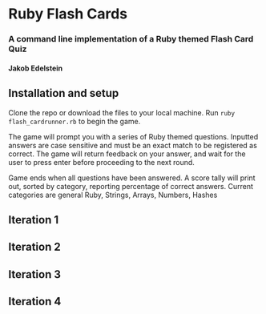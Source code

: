 # Ruby Flash Cards
### A command line implementation of a Ruby themed Flash Card Quiz
#### Jakob Edelstein

## Installation and setup
Clone the repo or download the files to your local machine. Run `ruby flash_cardrunner.rb` to begin the game.

The game will prompt you with a series of Ruby themed questions. Inputted answers are case sensitive and must be an exact match to be registered as correct. The game will return feedback on your answer, and wait for the user to press enter before proceeding to the next round.

Game ends when all questions have been answered. A score tally will print out, sorted by category, reporting percentage of correct answers. Current categories are general Ruby, Strings, Arrays, Numbers, Hashes

## Iteration 1
## Iteration 2
## Iteration 3
## Iteration 4
